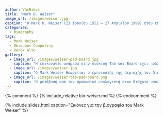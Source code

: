 ```yaml
---
author: VasNikos
title: "Mark D. Weiser"
image_url: /images/weiser.jpg
caption: "O Mark D. Weiser (23 Ιουλίου 1952 – 27 Απριλίου 1999) ήταν επικεφαλής επιστήμονας στο ερευνητικό κέντρο της Xerox PARC στις ΗΠΑ. Είναι γνωστός ώς ο πατέρας του διάχυτου υπολογισμού, ένας όρος που εφηύρε το 1988."
categories:
  - biography
tags:
  - Mark Weiser
  - Ubiquous Computing
  - Xerox Alto
gallery:
  - image_url: /images/weiser-pad-board.jpg
    caption: "Η επικονωνία ανάμεσα στην συσκευή Tab και Board έχει πολλές συνεργατικές εφαρμογές όπως σε αίθουσες συναντήσεων καθώς και σε αίθουσες διδασκαλίας."
  - image_url: /images/weiser.jpg
    caption: "Ο Mark Weiser θεωρείται ο εμπνευστής της περιοχής του διάχυτου υπολογισμού και κατασκεύασε τα πρώτα λειτουργικά πρωτότυπα για ένα οικοσύστημα συσκευών χρήστη, όπου η κάθε ξεχωριστή συσκευή διάδρασης συνδεόταν με τις άλλες για να προσφέρει την κατάλληλη πληροφορία στην κατάλληλη στιγμή και με όσο γίνεται μικρότερη συνειδητή εμπλοκή του χρήστη."
  - image_url: /images/weiser-tab-pad-board.png
    caption: 'Η μετάβαση από τον προσωπικό υπολογιστή στον διάχυτο υπολογισμό σημαίνει πως εκτός από πολλές συσκευές που επικοινωνούν μεταξύ τους έχουμε επιπλέον και την επικοινωνία με τις συσκευές των άλλων χρηστών, οπότε η μετάβαση έχει και έναν έντονο κοινωνικό χαρακτήρα.'
---
```


{% comment %} {% include_relative bio-weiser.md %} {% endcomment %}

{% include slides.html caption="Εικόνες για την βιογραφία του Mark Weiser" %}

